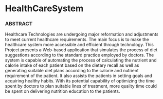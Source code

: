 # HealthCareSystem

### ABSTRACT

Healthcare Technologies are undergoing major reformation and adjustments to meet current healthcare requirements. The main focus is to make the healthcare system more accessible and efficient through technology. This Project presents a Web-based application that simulates the process of diet suggestions according to the standard practice employed by doctors. The system is capable of automating the process of calculating the nutrient and calorie intake of each patient based on the dietary recall as well as generating suitable diet plans according to the calorie and nutrient requirement of the patient. It also assists the patients in setting goals and acquiring healthy habits. With its potential capability of optimizing the time spent by doctors to plan suitable lines of treatment, more quality time could be spent on delivering nutrition education to the patients.
